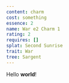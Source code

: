 ```yaml
---
content: charm
cost: something
essence: 2
name: War e2 Charm 1
rating: 2
requires: []
splat: Second Sunrise
trait: War
tree: Sargent
---
```


Hello **world**!
